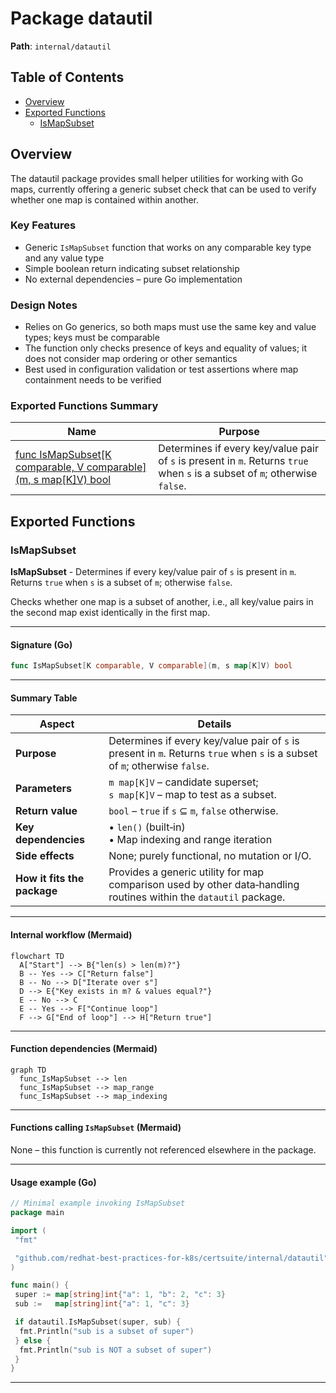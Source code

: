 # Package datautil

**Path**: `internal/datautil`

## Table of Contents

- [Overview](#overview)
- [Exported Functions](#exported-functions)
  - [IsMapSubset](#ismapsubset)

## Overview

The datautil package provides small helper utilities for working with Go maps, currently offering a generic subset check that can be used to verify whether one map is contained within another.

### Key Features

- Generic `IsMapSubset` function that works on any comparable key type and any value type
- Simple boolean return indicating subset relationship
- No external dependencies – pure Go implementation

### Design Notes

- Relies on Go generics, so both maps must use the same key and value types; keys must be comparable
- The function only checks presence of keys and equality of values; it does not consider map ordering or other semantics
- Best used in configuration validation or test assertions where map containment needs to be verified

### Exported Functions Summary

| Name | Purpose |
|------|----------|
| [func IsMapSubset[K comparable, V comparable](m, s map[K]V) bool](#ismapsubset) | Determines if every key/value pair of `s` is present in `m`. Returns `true` when `s` is a subset of `m`; otherwise `false`. |

## Exported Functions

### IsMapSubset

**IsMapSubset** - Determines if every key/value pair of `s` is present in `m`. Returns `true` when `s` is a subset of `m`; otherwise `false`.

Checks whether one map is a subset of another, i.e., all key/value pairs in the second map exist identically in the first map.

---

#### Signature (Go)

```go
func IsMapSubset[K comparable, V comparable](m, s map[K]V) bool
```

---

#### Summary Table

| Aspect | Details |
|--------|---------|
| **Purpose** | Determines if every key/value pair of `s` is present in `m`. Returns `true` when `s` is a subset of `m`; otherwise `false`. |
| **Parameters** | `m map[K]V` – candidate superset; <br>`s map[K]V` – map to test as a subset. |
| **Return value** | `bool` – `true` if `s` ⊆ `m`, `false` otherwise. |
| **Key dependencies** | • `len()` (built‑in) <br>• Map indexing and range iteration |
| **Side effects** | None; purely functional, no mutation or I/O. |
| **How it fits the package** | Provides a generic utility for map comparison used by other data‑handling routines within the `datautil` package. |

---

#### Internal workflow (Mermaid)

```mermaid
flowchart TD
  A["Start"] --> B{"len(s) > len(m)?"}
  B -- Yes --> C["Return false"]
  B -- No --> D["Iterate over s"]
  D --> E{"Key exists in m? & values equal?"}
  E -- No --> C
  E -- Yes --> F["Continue loop"]
  F --> G["End of loop"] --> H["Return true"]
```

---

#### Function dependencies (Mermaid)

```mermaid
graph TD
  func_IsMapSubset --> len
  func_IsMapSubset --> map_range
  func_IsMapSubset --> map_indexing
```

---

#### Functions calling `IsMapSubset` (Mermaid)

None – this function is currently not referenced elsewhere in the package.

---

#### Usage example (Go)

```go
// Minimal example invoking IsMapSubset
package main

import (
 "fmt"

 "github.com/redhat-best-practices-for-k8s/certsuite/internal/datautil"
)

func main() {
 super := map[string]int{"a": 1, "b": 2, "c": 3}
 sub :=   map[string]int{"a": 1, "c": 3}

 if datautil.IsMapSubset(super, sub) {
  fmt.Println("sub is a subset of super")
 } else {
  fmt.Println("sub is NOT a subset of super")
 }
}
```

---
